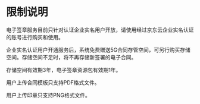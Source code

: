 # 限制说明

电子签章服务目前只针对认证企业实名用户开放，请使用经过京东云企业实名认证的账号进行购买和使用。

企业实名认证用户开通服务后，系统免费赠送5G合同存管空间，可另行购买存储空间。存储空间不足时，将不再存储新签署的电子合同。

存储空间有效期3年，电子签章资源包有效期1年。

用户上传合同模板只支持PDF格式文件。

用户上传印章只支持PNG格式文件。

